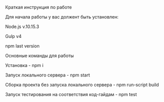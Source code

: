 Краткая инструкция по работе

Для начала работы у вас должент быть установлен:

Node.js v.10.15.3

Gulp v4

npm last version

Основные команды для работы

Установка - npm i

Запуск локального сервера - npm start

Сборка проекта без запуска локального сервера - npm run-script build

Запуск тестирования на соответствия код-гайдам - npm test
